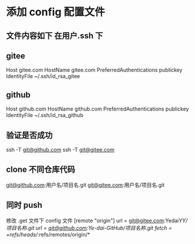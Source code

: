 # 添加 config 配置文件

## 文件内容如下 在用户.ssh 下

## gitee

Host gitee.com
HostName gitee.com
PreferredAuthentications publickey
IdentityFile ~/.ssh/id_rsa_gitee

## github

Host github.com
HostName github.com
PreferredAuthentications publickey
IdentityFile ~/.ssh/id_rsa_github

## 验证是否成功

ssh -T git@github.com
ssh -T git@gitee.com

## clone 不同仓库代码

git@github.com:用户名/项目名.git
git@gitee.com:用户名/项目名.git

## 同时 push

修改 .get 文件下 config 文件
[remote "origin"]
url = git@gitee.com:Yedai*YY/项目名称.git
url = git@github.com:Ye-dai-GitHub/项目名称.git
fetch = +refs/heads/*:refs/remotes/origin/\*
